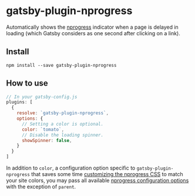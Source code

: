 # gatsby-plugin-nprogress

Automatically shows the [nprogress](http://ricostacruz.com/nprogress/) indicator
when a page is delayed in loading (which Gatsby considers as one second after
clicking on a link).

## Install

`npm install --save gatsby-plugin-nprogress`

## How to use

```javascript
// In your gatsby-config.js
plugins: [
  {
    resolve: `gatsby-plugin-nprogress`,
    options: {
      // Setting a color is optional.
      color: `tomato`,
      // Disable the loading spinner.
      showSpinner: false,
    }
  }
]
```

In addition to `color`, a configuration option specific to
`gatsby-plugin-nprogress` that saves some time [customizing the nprogress CSS](https://github.com/rstacruz/nprogress#customization) to match your site
colors, you may pass all available [nprogress configuration options](https://github.com/rstacruz/nprogress#configuration) with the exception of `parent`.
